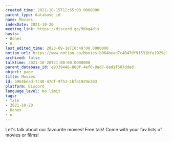 ```yaml
---
created_time: 2021-10-15T12:55:00.0000000
parent_type: database_id
name: Movies
indexDate: 2021-10-20
meeting_link: https://discord.gg/9Kbq4djs
hosts:
- Bones
- π
last_edited_time: 2023-09-18T10:49:00.0000000
notion_url: https://www.notion.so/Movies-b964bead7c4047df9f531bfa1929e303
archived: false
talktime: 2021-10-20T21:00:00.0000000
parent_database_id: e9339446-880f-4ef0-8ad7-8ad1f507dded
object: page
title: Movies
id: b964bead-7c40-47df-9f53-1bfa1929e303
platform: Discord
language_level: No limit
tags:
- Talk
- 2021-10-20
- Bones
- π
---
```


Let's talk about our favourite movies!
Free talk! Come with your fav lists of movies or films!


